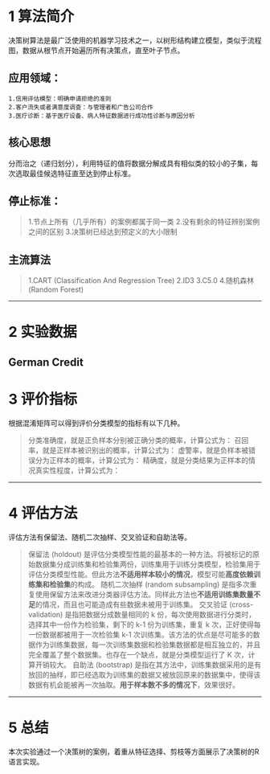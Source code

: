 # 1 算法简介
决策树算法是最广泛使用的机器学习技术之一，以树形结构建立模型，类似于流程图，数据从根节点开始遍历所有决策点，直至叶子节点。

## 应用领域：
    1.信用评估模型：明确申请拒绝的准则
    2.客户流失或者满意度调查：与管理者和广告公司合作
    3.医疗诊断：基于医疗设备、病人特征数据进行成功性诊断与原因分析
	
## 核心思想
分而治之（递归划分），利用特征的值将数据分解成具有相似类的较小的子集，每次选取最佳候选特征直至达到停止标准。

## 停止标准：
> 1.节点上所有（几乎所有）的案例都属于同一类
> 2.没有剩余的特征辨别案例之间的区别
> 3.决策树已经达到预定义的大小限制

## 主流算法
> 1.CART (Classification And Regression Tree)
> 2.ID3
> 3.C5.0
> 4.随机森林 (Random Forest) 
---

# 2 实验数据
German Credit
---

# 3 评价指标
根据混淆矩阵可以得到评价分类模型的指标有以下几种。
> 分类准确度，就是正负样本分别被正确分类的概率，计算公式为：
> 召回率，就是正样本被识别出的概率，计算公式为：
> 虚警率，就是负样本被错误分为正样本的概率，计算公式为：
> 精确度，就是分类结果为正样本的情况真实性程度，计算公式为：
---

# 4 评估方法
评估方法有保留法、随机二次抽样、交叉验证和自助法等。
> 保留法 (holdout) 是评估分类模型性能的最基本的一种方法。将被标记的原始数据集分成训练集和检验集两份，训练集用于训练分类模型，检验集用于评估分类模型性能。但此方法**不适用样本较小的情况**，模型可能**高度依赖训练集和检验集**的构成。
> 随机二次抽样 (random subsampling) 是指多次重复使用保留方法来改进分类器评估方法。同样此方法也**不适用训练集数量不足**的情况，而且也可能造成有些数据未被用于训练集。
> 交叉验证 (cross-validation) 是指把数据分成数量相同的 k 份，每次使用数据进行分类时，选择其中一份作为检验集，剩下的 k-1 份为训练集，重复 k 次，正好使得每一份数据都被用于一次检验集 k-1 次训练集。该方法的优点是尽可能多的数据作为训练集数据，每一次训练集数据和检验集数据都是相互独立的，并且完全覆盖了整个数据集。也存在一个缺点，就是分类模型运行了 K 次，计算开销较大。
> 自助法 (bootstrap) 是指在其方法中，训练集数据采用的是有放回的抽样，即已经选取为训练集的数据又被放回原来的数据集中，使得该数据有机会能被再一次抽取。**用于样本数不多的情况下**，效果很好。
---

# 5 总结
本次实验通过一个决策树的案例，着重从特征选择、剪枝等方面展示了决策树的R语言实现。